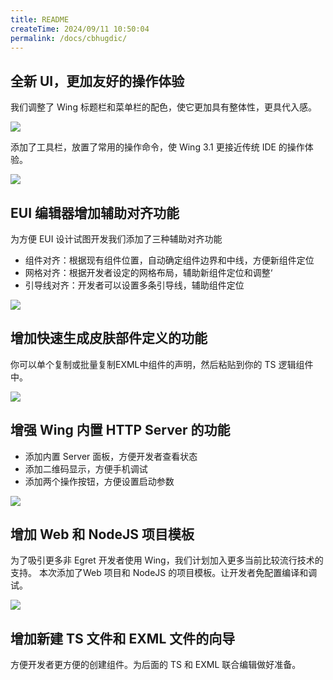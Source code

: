 ```yaml
---
title: README
createTime: 2024/09/11 10:50:04
permalink: /docs/cbhugdic/
---
```


## 全新 UI，更加友好的操作体验

我们调整了 Wing 标题栏和菜单栏的配色，使它更加具有整体性，更具代入感。

![](57693c577a599.png)

添加了工具栏，放置了常用的操作命令，使 Wing 3.1 更接近传统 IDE 的操作体验。

![](57693c5759b3e.png)

## EUI 编辑器增加辅助对齐功能

为方便 EUI 设计试图开发我们添加了三种辅助对齐功能

- 组件对齐：根据现有组件位置，自动确定组件边界和中线，方便新组件定位
- 网格对齐：根据开发者设定的网格布局，辅助新组件定位和调整‘
- 引导线对齐：开发者可以设置多条引导线，辅助组件定位

![](57693c4d8ac11.gif)

## 增加快速生成皮肤部件定义的功能

你可以单个复制或批量复制EXML中组件的声明，然后粘贴到你的 TS 逻辑组件中。

![](576944f58536d.gif)

## 增强 Wing 内置 HTTP Server 的功能
- 添加内置 Server 面板，方便开发者查看状态
- 添加二维码显示，方便手机调试
- 添加两个操作按钮，方便设置启动参数

![](57693c4dce59f.gif)

## 增加 Web 和 NodeJS 项目模板
为了吸引更多非 Egret 开发者使用 Wing，我们计划加入更多当前比较流行技术的支持。
本次添加了Web 项目和 NodeJS 的项目模板。让开发者免配置编译和调试。

![](57693c4da933e.gif)

## 增加新建 TS 文件和 EXML 文件的向导
方便开发者更方便的创建组件。为后面的 TS 和 EXML 联合编辑做好准备。


